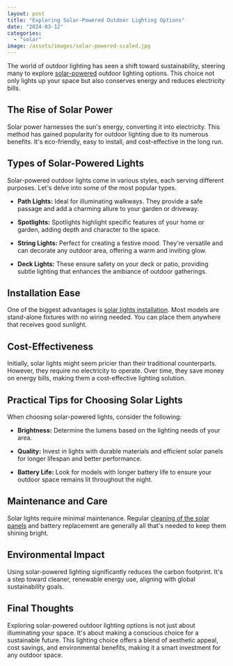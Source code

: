 ```yaml
---
layout: post
title: "Exploring Solar-Powered Outdoor Lighting Options"
date: "2024-03-12"
categories: 
  - "solar"
image: /assets/images/solar-powered-scaled.jpg
---
```


The world of outdoor lighting has seen a shift toward sustainability, steering many to explore [solar-powered](/solar-powered-street-lighting/) outdoor lighting options. This choice not only lights up your space but also conserves energy and reduces electricity bills.

## The Rise of Solar Power

Solar power harnesses the sun's energy, converting it into electricity. This method has gained popularity for outdoor lighting due to its numerous benefits. It's eco-friendly, easy to install, and cost-effective in the long run.

## Types of Solar-Powered Lights

Solar-powered outdoor lights come in various styles, each serving different purposes. Let's delve into some of the most popular types.

- **Path Lights:** Ideal for illuminating walkways. They provide a safe passage and add a charming allure to your garden or driveway.

- **Spotlights:** Spotlights highlight specific features of your home or garden, adding depth and character to the space.

- **String Lights:** Perfect for creating a festive mood. They're versatile and can decorate any outdoor area, offering a warm and inviting glow.

- **Deck Lights:** These ensure safety on your deck or patio, providing subtle lighting that enhances the ambiance of outdoor gatherings.

## Installation Ease

One of the biggest advantages is [solar lights installation](/). Most models are stand-alone fixtures with no wiring needed. You can place them anywhere that receives good sunlight.

## Cost-Effectiveness

Initially, solar lights might seem pricier than their traditional counterparts. However, they require no electricity to operate. Over time, they save money on energy bills, making them a cost-effective lighting solution.

## Practical Tips for Choosing Solar Lights

When choosing solar-powered lights, consider the following:

- **Brightness:** Determine the lumens based on the lighting needs of your area.

- **Quality:** Invest in lights with durable materials and efficient solar panels for longer lifespan and better performance.

- **Battery Life:** Look for models with longer battery life to ensure your outdoor space remains lit throughout the night.

## Maintenance and Care

Solar lights require minimal maintenance. Regular [cleaning of the solar panels](/how-to-clean-solar-panels/) and battery replacement are generally all that's needed to keep them shining bright.

## Environmental Impact

Using solar-powered lighting significantly reduces the carbon footprint. It's a step toward cleaner, renewable energy use, aligning with global sustainability goals.

## Final Thoughts

Exploring solar-powered outdoor lighting options is not just about illuminating your space. It's about making a conscious choice for a sustainable future. This lighting choice offers a blend of aesthetic appeal, cost savings, and environmental benefits, making it a smart investment for any outdoor space.
